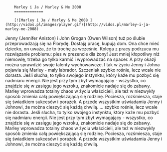 
        Marley i Ja / Marley & Me 2008 
        =============
        
        [![Marley i Ja / Marley & Me 2008 ](http://vidos.pl/images/player.gif)](http://vidos.pl/marley-i-ja-marley-me-2008)
        
        
 Jenny (Jennifer Aniston) i John Grogan (Owen Wilson) tuż po ślubie przeprowadzają się na Florydę. Dostają pracę, kupują dom. Ona chce mieć dziecko, on uważa, że to trochę za wcześnie. Kolega z pracy podrzuca mu rozwiązanie problemu: pies w prezencie dla żony! Jest mniej kłopotliwy niż niemowlę, trzeba go tylko karmić i wyprowadzać na spacer. A przy okazji można sprawdzić swoje talenty wychowawcze. I tak w życiu Jenny i Johna pojawia się Marley - mały labrador. Szczeniak szybko rośnie, lecz wcale nie dorasta. Jeśli słucha, to tylko swojego instynktu, który każe mu pozbyć się nadmiaru energii. Nie jest przy tym zbyt wymagający - wszystko, co znajdzie się w zasięgu jego wzroku, znakomicie nadaje się do zabawy. Marley wprowadza totalny chaos w życiu właścicieli, ale też w niezwykły sposób zmienia całą powiększającą się rodzinę. Pociesza, rozśmiesza, staje się świadkiem sukcesów i porażek. A przede wszystkim uświadamia Jenny i Johnowi, że można cieszyć się każdą chwilą.   ... szybko rośnie, lecz wcale nie dorasta. Jeśli słucha, to tylko swojego instynktu, który każe mu pozbyć się nadmiaru energii. Nie jest przy tym zbyt wymagający - wszystko, co znajdzie się w zasięgu jego wzroku, znakomicie nadaje się do zabawy. Marley wprowadza totalny chaos w życiu właścicieli, ale też w niezwykły sposób zmienia całą powiększającą się rodzinę. Pociesza, rozśmiesza, staje się świadkiem sukcesów i porażek. A przede wszystkim uświadamia Jenny i Johnowi, że można cieszyć się każdą chwilą.
    